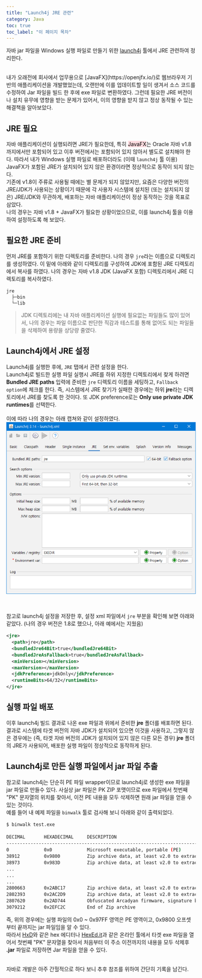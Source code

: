 ```yaml
---
title: "Launch4j JRE 관련"
category: Java
toc: true
toc_label: "이 페이지 목차"
---
```


자바 jar 파일을 Windows 실행 파일로 만들기 위한 [launch4j](http://launch4j.sourceforge.net/) 툴에서 JRE 관련하여 정리한다.

<br>
내가 오래전에 회사에서 업무용으로 [JavaFX](https://openjfx.io/)로 웹브라우저 기반의 애플리케이션을 개발했었는데, 오랜만에 이를 업데이트할 일이 생겨서 소스 코드를 수정하여 Jar 파일을 빌드 한 후에 exe 파일로 변환하였다. 그런데 필요한 JRE 버전이나 설치 유무에 영향을 받는 문제가 있어서, 이의 영향을 받지 않고 정상 동작될 수 있는 해결책을 알아보았다.

## JRE 필요
자바 애플리케이션이 실행되려면 JRE가 필요한데, 특히 <mark style='background-color: #ffdce0'>JavaFX</mark>는 Oracle 자바 v1.8 까지에서만 포함되어 있고 이후 버전에서는 포함되어 있지 않아서 별도로 설치해야 한다. 따라서 내가 Windows 실행 파일로 배포하더라도 (이때 `launch4j` 툴 이용) JavaFX가 포함된 JRE가 설치되어 있지 않은 환경이라면 정상적으로 동작이 되지 않는다.  
기존에 v1.8이 주류로 사용될 때에는 별 문제가 되지 않았지만, 요즘은 다양한 버전의 JRE/JDK가 사용되는 상황이기 때문에 각 사용자 시스템에 설치된 (또는 설치되지 않은) JRE/JDK와 무관하게, 배포하는 자바 애플리케이션이 정상 동작하는 것을 목표로 삼았다.  
나의 경우는 자바 v1.8 + JavaFX가 필요한 상황이었으므로, 이를 launch4j 툴을 이용하여 설정하도록 해 보았다.

## 필요한 JRE 준비
먼저 JRE를 포함하기 위한 디렉토리를 준비한다. 나의 경우 `jre`라는 이름으로 디렉토리를 생성하였다. 이 밑에 아래와 같이 디렉토리를 구성하여 JDK에 포함된 JRE 디렉토리에서 복사를 하였다. 나의 경우는 자바 v1.8 JDK (JavaFX 포함) 디렉토리에서 JRE 디렉토리를 복사하였다.
```
jre
  ├─bin
  └─lib
```
> JDK 디렉토리에는 내 자바 애플리케이션 실행에 필요없는 파일들도 많이 있어서, 나의 경우는 파일 이름으로 판단한 직감과 테스트를 통해 없어도 되는 파일들을 삭제하여 용량을 상당량 줄였다.

## Launch4j에서 JRE 설정
Launch4j를 실행한 후에, `JRE` 탭에서 관련 설정을 한다.  
Launch4j로 빌드한 실행 파일 실행시 JRE를 하위 지정한 디렉토리에서 찾게 하려면 **Bundled JRE paths** 입력에 준비한 `jre` 디렉토리 이름을 세팅하고, `Fallback option`에 체크를 한다. 즉, 시스템에서 JRE 찾기가 실패한 경우에는 하위 **jre**라는 디렉토리에서 JRE를 찾도록 한 것이다. 또 JDK preference로는 **Only use private JDK runtimes**를 선택한다.  
<br>
이에 따라 나의 경우는 아래 캡쳐와 같이 설정하였다.  
![](/assets/images/launch4j_jre_my.png)

<br>

참고로 launch4j 설정을 저장한 후, 설정 xml 파일에서 `jre` 부분을 확인해 보면 아래와 같았다. (나의 경우 버전은 1.8로 했으나, 아래 예에서는 지웠음)
```xml
<jre>
  <path>jre</path>
  <bundledJre64Bit>true</bundledJre64Bit>
  <bundledJreAsFallback>true</bundledJreAsFallback>
  <minVersion></minVersion>
  <maxVersion></maxVersion>
  <jdkPreference>jdkOnly</jdkPreference>
  <runtimeBits>64/32</runtimeBits>
</jre>
```

## 실행 파일 배포
이후 launch4j 빌드 결과로 나온 exe 파일과 위에서 준비한 **jre** 폴더를 배포하면 된다. 결과로 시스템에 타겟 버전의 자바 JDK가 설치되어 있으면 이것을 사용하고, 그렇지 않은 경우에는 (즉, 타겟 자바 버전의 JDK가 설치되어 있지 않은 다른 모든 경우) **jre** 폴더의 JRE가 사용되어, 배포한 실행 파일이 정상적으로 동작하게 된다.

## Launch4j로 만든 실행 파일에서 jar 파일 추출
참고로 launch4j는 단순히 PE 파일 wrapper이므로 launch4j로 생성한 exe 파일을 jar 파일로 만들수 있다. 사실상 jar 파일은 PK ZIP 포맷이므로 exe 파일에서 첫번째 "PK" 문자열의 위치를 찾아서, 이전 PE 내용을 모두 삭제하면 원래 jar 파일을 얻을 수 있는 것이다.  
예를 들어 내 예제 파일을 `binwalk` 툴로 검사해 보니 아래와 같이 출력되었다.
```bash
$ binwalk test.exe

DECIMAL       HEXADECIMAL     DESCRIPTION
--------------------------------------------------------------------------------
0             0x0             Microsoft executable, portable (PE)
38912         0x9800          Zip archive data, at least v2.0 to extract, name: META-INF/
38973         0x983D          Zip archive data, at least v2.0 to extract, name: META-INF/MANIFEST.MF
...
...
...
2800663       0x2ABC17        Zip archive data, at least v2.0 to extract, name: resources/test.ico
2802393       0x2AC2D9        Zip archive data, at least v2.0 to extract, name: resources/test.fxml
2807620       0x2AD744        Obfuscated Arcadyan firmware, signature bytes: 0x56C38CD9,
3079212       0x2EFC2C        End of Zip archive
```
즉, 위의 경우에는 실행 파일의 0x0 ~ 0x97FF 영역은 PE 영역이고, 0x9800 오프셋부터 끝까지는 jar 파일임을 알 수 있다.  
따라서 [HxD](https://mh-nexus.de/en/hxd/)와 같은 hex 에디터나 [HexEd.it](https://hexed.it/)과 같은 온라인 툴에서 타겟 exe 파일을 열어서 첫번째 "PK" 문자열을 찾아서 처음부터 이 주소 이전까지의 내용을 모두 삭제후 **.jar** 파일로 저장하면 Jar 파일을 얻을 수 있다.

<br>
자바로 개발은 아주 간헐적으로 하다 보니 추후 참조를 위하여 간단히 기록을 남긴다.

